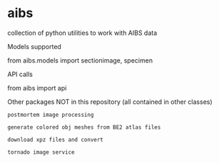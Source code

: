 aibs
====

collection of python utilities to work with AIBS data

Models supported

from aibs.models import sectionimage, specimen

API calls 

from aibs import api









Other packages NOT in this repository (all contained in other classes)

    postmortem image processing

    generate colored obj meshes from BE2 atlas files

    download xpz files and convert

    tornado image service
